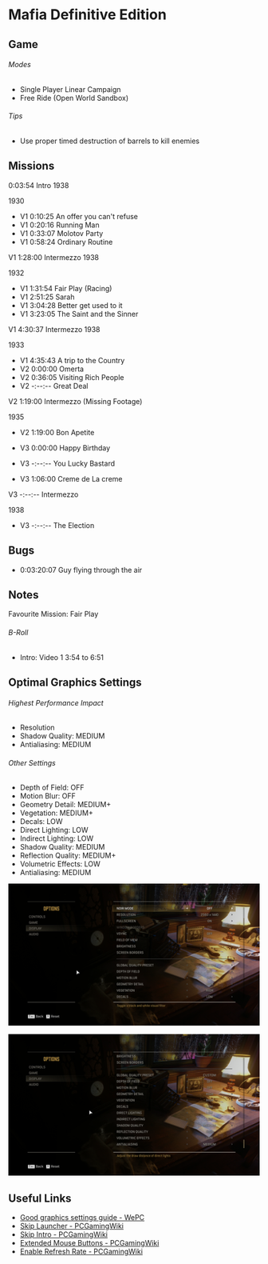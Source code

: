 # Mafia Definitive Edition

## Game

###### Modes
- Single Player Linear Campaign
- Free Ride (Open World Sandbox)

###### Tips
- Use proper timed destruction of barrels to kill enemies

## Missions

0:03:54 Intro 1938

1930
- V1 0:10:25 An offer you can't refuse
- V1 0:20:16 Running Man
- V1 0:33:07 Molotov Party
- V1 0:58:24 Ordinary Routine

V1 1:28:00 Intermezzo 1938

1932
- V1 1:31:54 Fair Play (Racing)
- V1 2:51:25 Sarah
- V1 3:04:28 Better get used to it
- V1 3:23:05 The Saint and the Sinner

V1 4:30:37 Intermezzo 1938

1933
- V1 4:35:43 A trip to the Country
- V2 0:00:00 Omerta
- V2 0:36:05 Visiting Rich People
- V2 -:--:-- Great Deal

V2 1:19:00 Intermezzo (Missing Footage)

1935
- V2 1:19:00 Bon Apetite

- V3 0:00:00 Happy Birthday
- V3 -:--:-- You Lucky Bastard
- V3 1:06:00 Creme de La creme

V3 -:--:-- Intermezzo

1938
- V3 -:--:-- The Election

## Bugs

- 0:03:20:07 Guy flying through the air

## Notes

Favourite Mission: Fair Play

###### B-Roll

- Intro: Video 1 3:54 to 6:51 

## Optimal Graphics Settings

###### Highest Performance Impact
- Resolution
- Shadow Quality: MEDIUM
- Antialiasing: MEDIUM

###### Other Settings
- Depth of Field: OFF
- Motion Blur: OFF
- Geometry Detail: MEDIUM+
- Vegetation: MEDIUM+
- Decals: LOW
- Direct Lighting: LOW
- Indirect Lighting: LOW
- Shadow Quality: MEDIUM
- Reflection Quality: MEDIUM+
- Volumetric Effects: LOW
- Antialiasing: MEDIUM

![image1](display_01.png)

![image2](display_02.png)

## Useful Links
- [Good graphics settings guide - WePC](https://www.youtube.com/watch?v=TWZj4zSw2vw)
- [Skip Launcher - PCGamingWiki](https://www.pcgamingwiki.com/wiki/Mafia:_Definitive_Edition#Skip_2K_launcher)
- [Skip Intro - PCGamingWiki](https://www.pcgamingwiki.com/wiki/Mafia:_Definitive_Edition#Skip_intro_videos)
- [Extended Mouse Buttons - PCGamingWiki](https://www.pcgamingwiki.com/wiki/Mafia:_Definitive_Edition#Map_Extended_Mouse_Buttons)
- [Enable Refresh Rate - PCGamingWiki](https://www.pcgamingwiki.com/wiki/Mafia:_Definitive_Edition#Run_the_game_at_screen_refresh_rate_in_fullscreen)
